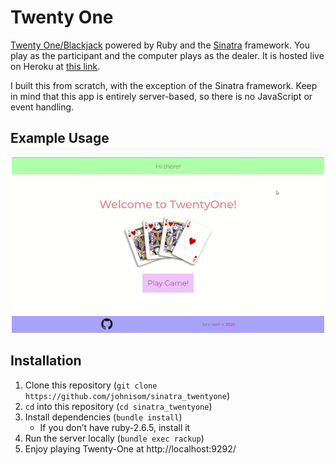 # Twenty One #

[Twenty One/Blackjack][blackjack-wiki] powered by Ruby and the
[Sinatra][sinatra-site] framework. You play as the participant and the
computer plays as the dealer. It is hosted live on Heroku at [this
link][herokuapp].

I built this from scratch, with the exception of the Sinatra framework. Keep
in mind that this app is entirely server-based, so there is no JavaScript or
event handling.

## Example Usage ##

<p align="center">
  <img alt="Screencast of app" src="example.gif">
</p>

## Installation ##

1. Clone this repository (`git clone https://github.com/johnisom/sinatra_twentyone`)
2. `cd` into this repository (`cd sinatra_twentyone`)
3. Install dependencies (`bundle install`)
   - If you don’t have ruby-2.6.5, install it
4. Run the server locally (`bundle exec rackup`)
5. Enjoy playing Twenty-One at http://localhost:9292/

[blackjack-wiki]: https://en.wikipedia.org/wiki/Blackjack
[sinatra-site]: http://sinatrarb.com/
[herokuapp]: https://just-a-twenty-one-app.herokuapp.com/
